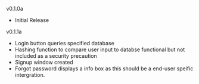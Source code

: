 v0.1.0a
- Initial Release

v0.1.1a
- Login button queries specified database
- Hashing function to compare user input to databse functional but not included 
as a security precaution
- Signup window created
- Forgot password displays a info box as this should be a end-user speific 
    intergration.